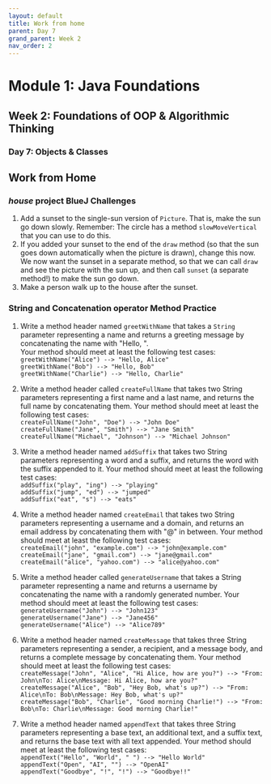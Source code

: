 ```yaml
---
layout: default
title: Work from home
parent: Day 7
grand_parent: Week 2
nav_order: 2
---
```


# Module 1: Java Foundations
## Week 2: Foundations of OOP & Algorithmic Thinking
### Day 7: Objects & Classes

## Work from Home
### *house* project BlueJ Challenges
1. Add a sunset to the single-sun version of `Picture`. That is, make the sun go down slowly. Remember: The circle has a method `slowMoveVertical` that you can use to do this.
2. If you added your sunset to the end of the `draw` method (so that the sun goes down automatically when the picture is drawn), change this now. We now want the sunset in a separate method, so that we can call `draw` and see the picture with the sun up, and then call `sunset` (a separate method!) to make the sun go down.
3. Make a person walk up to the house after the sunset.

### String and Concatenation operator Method Practice
1. Write a method header named `greetWithName` that takes a `String` parameter representing a name and returns a greeting message by concatenating the name with "Hello, ".  
   Your method should meet at least the following test cases:  
   `greetWithName("Alice") --> "Hello, Alice"`  
   `greetWithName("Bob") --> "Hello, Bob"`  
   `greetWithName("Charlie") --> "Hello, Charlie"`

   <!-- <details>
     <summary> Solution </summary>
     
     ```java
     public String greetWithName(String name)
     {
         return "Hello, " + name ;
     }
     ```
   </details> -->
2. Write a method header called `createFullName` that takes two String parameters representing a first name and a last name, and returns the full name by concatenating them.
   Your method should meet at least the following test cases:  
   `createFullName("John", "Doe") --> "John Doe"`  
   `createFullName("Jane", "Smith") --> "Jane Smith"`  
   `createFullName("Michael", "Johnson") --> "Michael Johnson"`

   <!-- <details>
     <summary>
       Solution
     </summary>

     ```java
     public String createFullName(String firstName, String lastName)
     {
         return firstName + " " + lastName;
     }
     ```
   </details> -->
3. Write a method header named `addSuffix` that takes two String parameters representing a word and a suffix, and returns the word with the suffix appended to it.
   Your method should meet at least the following test cases:  
   `addSuffix("play", "ing") --> "playing"`  
   `addSuffix("jump", "ed") --> "jumped"`  
   `addSuffix("eat", "s") --> "eats"`

4. Write a method header named `createEmail` that takes two String parameters representing a username and a domain, and returns an email address by concatenating them with "@" in between.
   Your method should meet at least the following test cases:  
   `createEmail("john", "example.com") --> "john@example.com"`  
   `createEmail("jane", "gmail.com") --> "jane@gmail.com"`  
   `createEmail("alice", "yahoo.com") --> "alice@yahoo.com"`  

5. Write a method header called `generateUsername` that takes a String parameter representing a name and returns a username by concatenating the name with a randomly generated number.
   Your method should meet at least the following test cases:  
   `generateUsername("John") --> "John123"`  
   `generateUsername("Jane") --> "Jane456"`  
   `generateUsername("Alice") --> "Alice789"`    

6. Write a method header named `createMessage` that takes three String parameters representing a sender, a recipient, and a message body, and returns a complete message by concatenating them.
   Your method should meet at least the following test cases:  
   `createMessage("John", "Alice", "Hi Alice, how are you?") --> "From: John\nTo: Alice\nMessage: Hi Alice, how are you?"`  
   `createMessage("Alice", "Bob", "Hey Bob, what's up?") --> "From: Alice\nTo: Bob\nMessage: Hey Bob, what's up?"`  
   `createMessage("Bob", "Charlie", "Good morning Charlie!") --> "From: Bob\nTo: Charlie\nMessage: Good morning Charlie!"`  

7. Write a method header named `appendText` that takes three String parameters representing a base text, an additional text, and a suffix text, and returns the base text with all text appended.
   Your method should meet at least the following test cases:  
   `appendText("Hello", "World", " ") --> "Hello World"`  
   `appendText("Open", "AI", "") --> "OpenAI"`  
   `appendText("Goodbye", "!", "!") --> "Goodbye!!"`  
